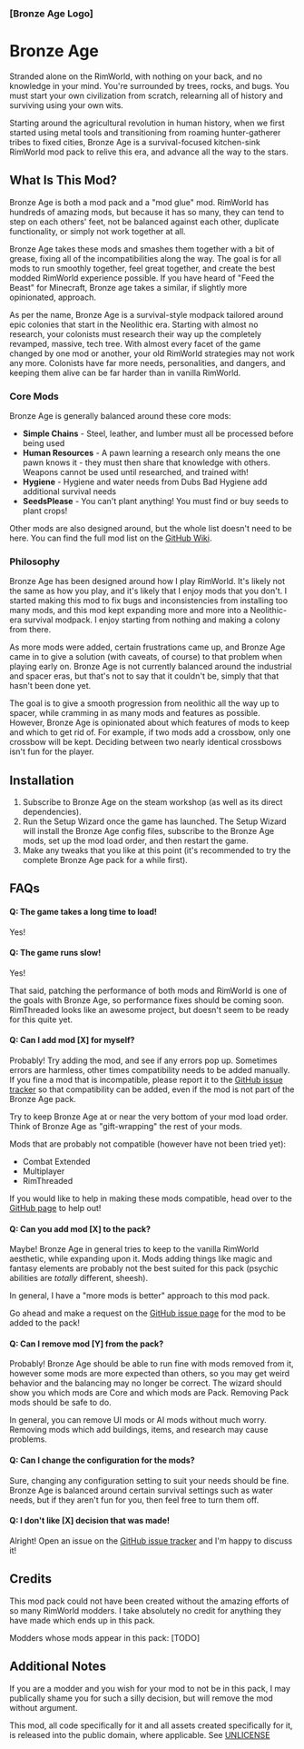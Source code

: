 ### [Bronze Age Logo]
# Bronze Age
Stranded alone on the RimWorld, with nothing on your back, and no knowledge in your mind. You're surrounded by trees, rocks, and bugs. You must start your own civilization from scratch, relearning all of history and surviving using your own wits.

Starting around the agricultural revolution in human history, when we first started using metal tools and transitioning from roaming hunter-gatherer tribes to fixed cities, Bronze Age is a survival-focused kitchen-sink RimWorld mod pack to relive this era, and advance all the way to the stars.

## What Is This Mod?
Bronze Age is both a mod pack and a "mod glue" mod. RimWorld has hundreds of amazing mods, but because it has so many, they can tend to step on each others' feet, not be balanced against each other, duplicate functionality, or simply not work together at all.

Bronze Age takes these mods and smashes them together with a bit of grease, fixing all of the incompatibilities along the way. The goal is for all mods to run smoothly together, feel great together, and create the best modded RimWorld experience possible. If you have heard of "Feed the Beast" for Minecraft, Bronze age takes a similar, if slightly more opinionated, approach.

As per the name, Bronze Age is a survival-style modpack tailored around epic colonies that start in the Neolithic era. Starting with almost no research, your colonists must research their way up the completely revamped, massive, tech tree. With almost every facet of the game changed by one mod or another, your old RimWorld strategies may not work any more. Colonists have far more needs, personalities, and dangers, and keeping them alive can be far harder than in vanilla RimWorld.

### Core Mods
Bronze Age is generally balanced around these core mods:

* **Simple Chains** - Steel, leather, and lumber must all be processed before being used
* **Human Resources** - A pawn learning a research only means the one pawn knows it - they must then share that knowledge with others. Weapons cannot be used until researched, and trained with!
* **Hygiene** - Hygiene and water needs from Dubs Bad Hygiene add additional survival needs
* **SeedsPlease** - You can't plant anything! You must find or buy seeds to plant crops!

Other mods are also designed around, but the whole list doesn't need to be here. You can find the full mod list on the [GitHub Wiki][1].

### Philosophy
Bronze Age has been designed around how I play RimWorld. It's likely not the same as how you play, and it's likely that I enjoy mods that you don't. I started making this mod to fix bugs and inconsistencies from installing too many mods, and this mod kept expanding more and more into a Neolithic-era survival modpack. I enjoy starting from nothing and making a colony from there.

As more mods were added, certain frustrations came up, and Bronze Age came in to give a solution (with caveats, of course) to that problem when playing early on. Bronze Age is not currently balanced around the industrial and spacer eras, but that's not to say that it couldn't be, simply that that hasn't been done yet.

The goal is to give a smooth progression from neolithic all the way up to spacer, while cramming in as many mods and features as possible.  However, Bronze Age is opinionated about which features of mods to keep and which to get rid of. For example, if two mods add a crossbow, only one crossbow will be kept. Deciding between two nearly identical crossbows isn't fun for the player.

## Installation

1. Subscribe to Bronze Age on the steam workshop (as well as its direct dependencies).
2. Run the Setup Wizard once the game has launched. The Setup Wizard will install the Bronze Age config files, subscribe to the Bronze Age mods, set up the mod load order, and then restart the game.
3. Make any tweaks that you like at this point (it's recommended to try the complete Bronze Age pack for a while first).

## FAQs
#### Q: The game takes a long time to load!
Yes!

#### Q: The game runs slow!
Yes!

That said, patching the performance of both mods and RimWorld is one of the goals with Bronze Age, so performance fixes should be coming soon. RimThreaded looks like an awesome project, but doesn't seem to be ready for this quite yet.

#### Q: Can I add mod [X] for myself?
Probably! Try adding the mod, and see if any errors pop up. Sometimes errors are harmless, other times compatibility needs to be added manually.
If you fine a mod that is incompatible, please report it to the [GitHub issue tracker][1] so that compatibility can be added, even if the mod is not part
of the Bronze Age pack.

Try to keep Bronze Age at or near the very bottom of your mod load order. Think of Bronze Age as "gift-wrapping" the rest of your mods.

Mods that are probably not compatible (however have not been tried yet):
* Combat Extended
* Multiplayer
* RimThreaded

If you would like to help in making these mods compatible, head over to the [GitHub page][1] to help out!

#### Q: Can you add mod [X] to the pack?
Maybe! Bronze Age in general tries to keep to the vanilla RimWorld aesthetic, while expanding upon it. Mods adding things like magic and fantasy elements are probably not the best suited for this pack (psychic abilities are _totally_ different, sheesh).

In general, I have a "more mods is better" approach to this mod pack.

Go ahead and make a request on the [GitHub issue page][1] for the mod to be added to the pack!

#### Q: Can I remove mod [Y] from the pack?
Probably! Bronze Age should be able to run fine with mods removed from it, however some mods are more expected than others, so you may get weird behavior and the balancing may no longer be correct. The wizard should show you which mods are Core and which mods are Pack. Removing Pack mods should be safe to do.

In general, you can remove UI mods or AI mods without much worry. Removing mods which add buildings, items, and research may cause problems.

#### Q: Can I change the configuration for the mods?
Sure, changing any configuration setting to suit your needs should be fine. Bronze Age is balanced around certain survival settings such as water needs, but if they aren't fun for you, then feel free to turn them off.

#### Q: I don't like [X] decision that was made!
Alright! Open an issue on the [GitHub issue tracker][1] and I'm happy to discuss it!

## Credits
This mod pack could not have been created without the amazing efforts of so many RimWorld modders. I take absolutely no credit for anything they have made which ends up in this pack.

Modders whose mods appear in this pack: [TODO]

## Additional Notes
If you are a modder and you wish for your mod to not be in this pack, I may publically shame you for such a silly decision, but will remove the mod without argument.

This mod, all code specifically for it and all assets created specifically for it, is released into the public domain, where applicable. See [UNLICENSE][1]

[1]: https://github.com/abrenneke/RimWorld-BronzeAge/issues
